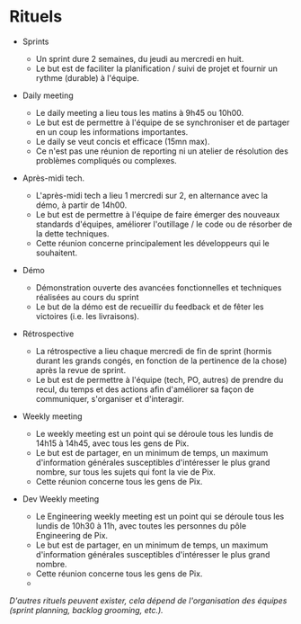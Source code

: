# Rituels

* Sprints
  * Un sprint dure 2 semaines, du jeudi au mercredi en huit.
  * Le but est de faciliter la planification / suivi de projet et fournir un rythme (durable) à l'équipe.

* Daily meeting
  * Le daily meeting a lieu tous les matins à 9h45 ou 10h00.
  * Le but est de permettre à l'équipe de se synchroniser et de partager en un coup les informations importantes.
  * Le daily se veut concis et efficace (15mn max).
  * Ce n'est pas une réunion de reporting ni un atelier de résolution des problèmes compliqués ou complexes.

* Après-midi tech.
  * L'après-midi tech a lieu 1 mercredi sur 2, en alternance avec la démo, à partir de 14h00.
  * Le but est de permettre à l'équipe de faire émerger des nouveaux standards d'équipes, améliorer l'outillage / le code ou de résorber de la dette techniques.
  * Cette réunion concerne principalement les développeurs qui le souhaitent.

* Démo
  * Démonstration ouverte des avancées fonctionnelles et techniques réalisées au cours du sprint
  * Le but de la démo est de recueillir du feedback et de fêter les victoires (i.e. les livraisons).

* Rétrospective
  * La rétrospective a lieu chaque mercredi de fin de sprint (hormis durant les grands congés, en fonction de la pertinence de la chose) après la revue de sprint.
  * Le but est de permettre à l'équipe (tech, PO, autres) de prendre du recul, du temps et des actions afin d'améliorer sa façon de communiquer, s'organiser et d'interagir.

* Weekly meeting
  * Le weekly meeting est un point qui se déroule tous les lundis de 14h15 à 14h45, avec tous les gens de Pix.
  * Le but est de partager, en un minimum de temps, un maximum d'information générales susceptibles d'intéresser le plus grand nombre, sur tous les sujets qui font la vie de Pix.
  * Cette réunion concerne tous les gens de Pix.

* Dev Weekly meeting
    * Le Engineering weekly meeting est un point qui se déroule tous les lundis de 10h30 à 11h, avec toutes les personnes du pôle Engineering de Pix.
    * Le but est de partager, en un minimum de temps, un maximum d'information générales susceptibles d'intéresser le plus grand nombre.
    * Cette réunion concerne tous les gens de Pix.
    * 
_D'autres rituels peuvent exister, cela dépend de l'organisation des équipes (sprint planning, backlog grooming, etc.)._